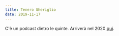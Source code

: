 ```yaml
---
title: Tenero Gheriglio
date: 2019-11-17
---
```


C'è un podcast dietro le quinte. Arriverà nel 2020 [qui](https://anchor.fm/miriana-novella7).
